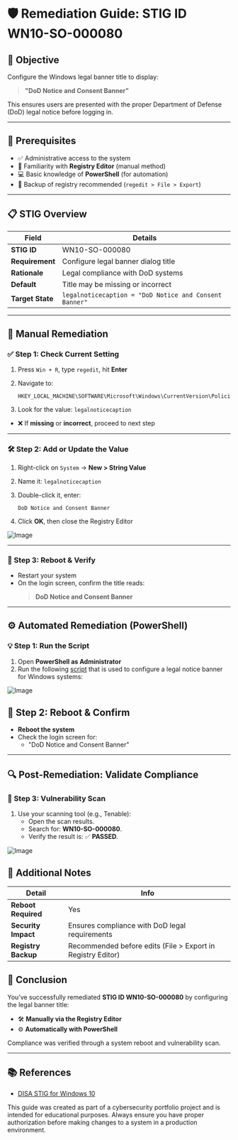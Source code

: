 # 🛡️ Remediation Guide: STIG ID WN10-SO-000080

## 🎯 Objective

Configure the Windows legal banner title to display:

> **"DoD Notice and Consent Banner"**

This ensures users are presented with the proper Department of Defense (DoD) legal notice before logging in.

---

## 🔧 Prerequisites

- ✅ Administrative access to the system  
- 🧠 Familiarity with **Registry Editor** (manual method)  
- 💻 Basic knowledge of **PowerShell** (for automation)  
- 💾 Backup of registry recommended (`regedit > File > Export`)  

---

## 📋 STIG Overview

| Field             | Details                                      |
|------------------|----------------------------------------------|
| **STIG ID**      | WN10-SO-000080                                |
| **Requirement**  | Configure legal banner dialog title          |
| **Rationale**    | Legal compliance with DoD systems            |
| **Default**      | Title may be missing or incorrect            |
| **Target State** | `legalnoticecaption = "DoD Notice and Consent Banner"` |

---

## 🧭 Manual Remediation

### ✅ Step 1: Check Current Setting

1. Press `Win + R`, type `regedit`, hit **Enter**  
2. Navigate to:

    ```
    HKEY_LOCAL_MACHINE\SOFTWARE\Microsoft\Windows\CurrentVersion\Policies\System
    ```

3. Look for the value: `legalnoticecaption`

- ❌ If **missing** or **incorrect**, proceed to next step

---

### 🛠️ Step 2: Add or Update the Value

1. Right-click on `System` → **New > String Value**  
2. Name it: `legalnoticecaption`  
3. Double-click it, enter:

    ```
    DoD Notice and Consent Banner
    ```

4. Click **OK**, then close the Registry Editor

![Image](https://i.imgur.com/PN7cieB.jpeg)

---

### 🔁 Step 3: Reboot & Verify

- Restart your system  
- On the login screen, confirm the title reads:  
  > **DoD Notice and Consent Banner**

---

## ⚙️ Automated Remediation (PowerShell)

### 💡 Step 1: Run the Script

1. Open **PowerShell as Administrator**
2. Run the following [script](https://github.com/daniel-667/daniel-667/blob/main/STIGS/WN10-SO-000080/WN10-SO-000080.ps1)
 that is used to configure a legal notice banner for Windows systems:

![Image](https://i.imgur.com/jiM8j5R.jpeg)

## 🔁 Step 2: Reboot & Confirm

- **Reboot the system**
- Check the login screen for:
  - "DoD Notice and Consent Banner"

---

## 🔍 Post-Remediation: Validate Compliance

### 🧪 Step 3: Vulnerability Scan

1. Use your scanning tool (e.g., Tenable):
   - Open the scan results.
   - Search for: **WN10-SO-000080**.
   - Verify the result is: ✅ **PASSED**.

![Image](https://i.imgur.com/r1J4Cux.jpeg)

## 📝 Additional Notes

| **Detail**         | **Info**                                      |
|--------------------|-----------------------------------------------|
| **Reboot Required** | Yes                                           |
| **Security Impact** | Ensures compliance with DoD legal requirements |
| **Registry Backup** | Recommended before edits (File > Export in Registry Editor) |

## 🏁 Conclusion

You’ve successfully remediated **STIG ID WN10-SO-000080** by configuring the legal banner title:

- 🛠️ **Manually via the Registry Editor**
- ⚙️ **Automatically with PowerShell**

Compliance was verified through a system reboot and vulnerability scan.

---

## 📚 References

- [DISA STIG for Windows 10](https://stigaview.com/products/win10/v3r3/)


This guide was created as part of a cybersecurity portfolio project and is intended for educational purposes. Always ensure you have proper authorization before making changes to a system in a production environment.
